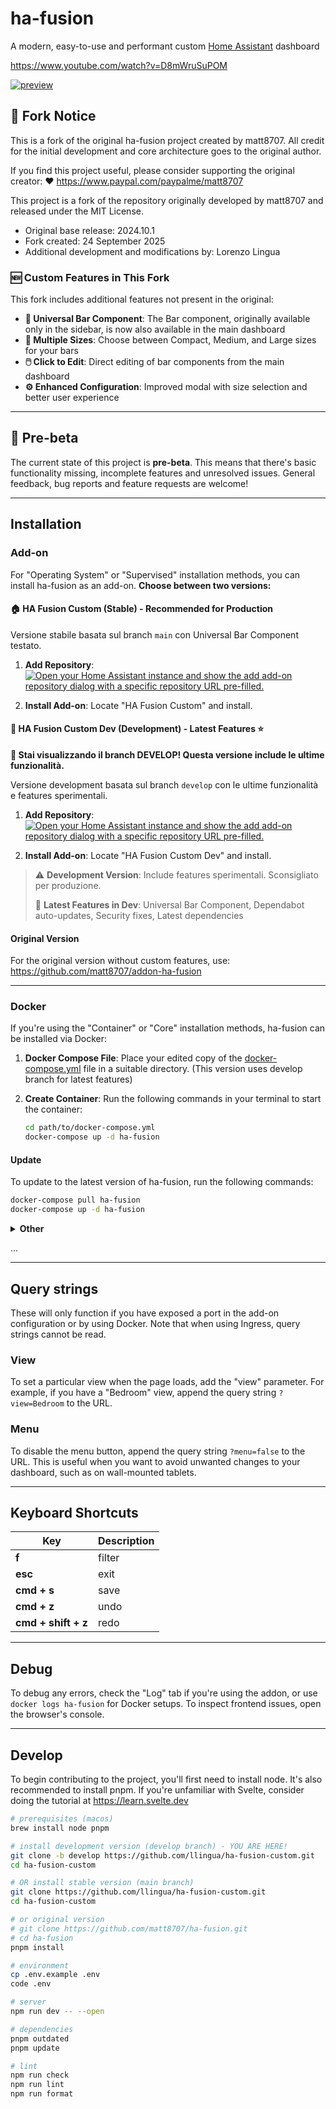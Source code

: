 # ha-fusion

A modern, easy-to-use and performant custom [Home Assistant](https://www.home-assistant.io/) dashboard

<https://www.youtube.com/watch?v=D8mWruSuPOM>

[![preview](/static/preview.png)](https://www.youtube.com/watch?v=D8mWruSuPOM)


## 🍴 Fork Notice

This is a fork of the original ha-fusion project created by matt8707. All credit for the initial development and core architecture goes to the original author.

If you find this project useful, please consider supporting the original creator: ❤️ <https://www.paypal.com/paypalme/matt8707>

This project is a fork of the repository originally developed by matt8707 and released under the MIT License.

- Original base release: 2024.10.1
- Fork created: 24 September 2025
- Additional development and modifications by: Lorenzo Lingua

### 🆕 Custom Features in This Fork

This fork includes additional features not present in the original:

- **🎯 Universal Bar Component**: The Bar component, originally available only in the sidebar, is now also available in the main dashboard
- **📐 Multiple Sizes**: Choose between Compact, Medium, and Large sizes for your bars
- **🖱️ Click to Edit**: Direct editing of bar components from the main dashboard
- **⚙️ Enhanced Configuration**: Improved modal with size selection and better user experience

---

## 📣 Pre-beta

The current state of this project is **pre-beta**. This means that there's basic functionality missing, incomplete features and unresolved issues. General feedback, bug reports and feature requests are welcome!

---

## Installation

### Add-on

For "Operating System" or "Supervised" installation methods, you can install ha-fusion as an add-on. **Choose between two versions:**

#### 🏠 **HA Fusion Custom (Stable) - Recommended for Production**

Versione stabile basata sul branch `main` con Universal Bar Component testato.

1. **Add Repository**:
   [![Open your Home Assistant instance and show the add add-on repository dialog with a specific repository URL pre-filled.](https://my.home-assistant.io/badges/supervisor_add_addon_repository.svg)](https://my.home-assistant.io/redirect/supervisor_add_addon_repository/?repository_url=https%3A%2F%2Fgithub.com%2Fllingua%2Faddon-ha-fusion)

2. **Install Add-on**: Locate "HA Fusion Custom" and install.

#### 🚀 **HA Fusion Custom Dev (Development) - Latest Features** ⭐

**🎯 Stai visualizzando il branch DEVELOP! Questa versione include le ultime funzionalità.**

Versione development basata sul branch `develop` con le ultime funzionalità e features sperimentali.

1. **Add Repository**:
   [![Open your Home Assistant instance and show the add add-on repository dialog with a specific repository URL pre-filled.](https://my.home-assistant.io/badges/supervisor_add_addon_repository.svg)](https://my.home-assistant.io/redirect/supervisor_add_addon_repository/?repository_url=https%3A%2F%2Fgithub.com%2Fllingua%2Faddon-ha-fusion-dev)

2. **Install Add-on**: Locate "HA Fusion Custom Dev" and install.

> ⚠️ **Development Version**: Include features sperimentali. Sconsigliato per produzione.
>
> 🚀 **Latest Features in Dev**: Universal Bar Component, Dependabot auto-updates, Security fixes, Latest dependencies

#### Original Version

For the original version without custom features, use: <https://github.com/matt8707/addon-ha-fusion>

---

### Docker

If you're using the "Container" or "Core" installation methods, ha-fusion can be installed via Docker:

1. **Docker Compose File**: Place your edited copy of the [docker-compose.yml](https://github.com/llingua/ha-fusion-custom/blob/develop/docker-compose.yml) file in a suitable directory. (This version uses develop branch for latest features)

2. **Create Container**:
   Run the following commands in your terminal to start the container:

   ```bash
   cd path/to/docker-compose.yml
   docker-compose up -d ha-fusion
   ```

#### Update

To update to the latest version of ha-fusion, run the following commands:

```bash
docker-compose pull ha-fusion
docker-compose up -d ha-fusion
```

<details>
<summary>
   <b>Other</b>
</summary>

Without docker-compose, updating the container involves additional steps. For each update, it's necessary to first stop the current container, remove it, pull the new image, and then execute the docker run command again.

```bash
docker run -d \
  --name ha-fusion \
  --network bridge \
  -p 5050:5050 \
  -v /path/to/ha-fusion:/app/data \
  -e TZ=Europe/Stockholm \
  -e HASS_URL=http://192.168.1.241:8123 \
  --restart always \
  ghcr.io/matt8707/ha-fusion
```

#### Kubernetes

If you prefer to use Kubernetes, see [Chart README.md](https://github.com/matt8707/ha-fusion/tree/167c320918544416e2f9272e1edad64b7329269a/charts/ha-fusion)

</details>

...

---

## Query strings

These will only function if you have exposed a port in the add-on configuration or by using Docker. Note that when using Ingress, query strings cannot be read.

### View

To set a particular view when the page loads, add the "view" parameter. For example, if you have a "Bedroom" view, append the query string `?view=Bedroom` to the URL.

### Menu

To disable the menu button, append the query string `?menu=false` to the URL. This is useful when you want to avoid unwanted changes to your dashboard, such as on wall-mounted tablets.

---

## Keyboard Shortcuts

| Key                 | Description |
| ------------------- | ----------- |
| **f**               | filter      |
| **esc**             | exit        |
| **cmd + s**         | save        |
| **cmd + z**         | undo        |
| **cmd + shift + z** | redo        |

---

## Debug

To debug any errors, check the "Log" tab if you're using the addon, or use `docker logs ha-fusion` for Docker setups. To inspect frontend issues, open the browser's console.

---

## Develop

To begin contributing to the project, you'll first need to install node. It's also recommended to install pnpm. If you're unfamiliar with Svelte, consider doing the tutorial at <https://learn.svelte.dev>

```bash
# prerequisites (macos)
brew install node pnpm

# install development version (develop branch) - YOU ARE HERE!
git clone -b develop https://github.com/llingua/ha-fusion-custom.git
cd ha-fusion-custom

# OR install stable version (main branch)
git clone https://github.com/llingua/ha-fusion-custom.git
cd ha-fusion-custom

# or original version
# git clone https://github.com/matt8707/ha-fusion.git
# cd ha-fusion
pnpm install

# environment
cp .env.example .env
code .env

# server
npm run dev -- --open

# dependencies
pnpm outdated
pnpm update

# lint
npm run check
npm run lint
npm run format
```
